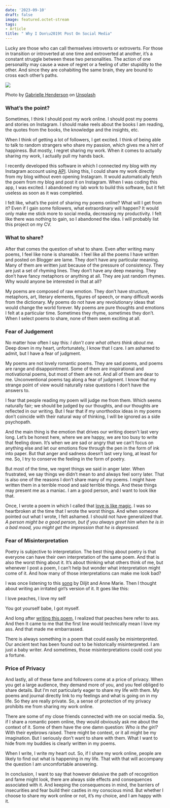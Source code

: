 ```yaml
---
date: '2023-09-10'
draft: false
image: featured.octet-stream
tags:
- Article
title: " Why I Don\u2019t Post On Social Media"
---
```

Lucky are those who can call themselves introverts or extroverts. For those in transition or introverted at one time and extroverted at another, it’s a constant struggle between these two personalities. The action of one personality may cause a wave of regret or a feeling of utter stupidity to the other. And since they are cohabiting the same brain, they are bound to cross each other’s paths.

![](https://cdn-images-1.medium.com/max/800/0*XhkeunPPE3XqaDLN)

Photo by [Gabrielle Henderson](https://unsplash.com/@gabriellefaithhenderson?utm_source=medium&utm_medium=referral) on [Unsplash](https://unsplash.com?utm_source=medium&utm_medium=referral)

### What’s the point?

Sometimes, I think I should post my work online. I should post my poems and stories on Instagram. I should make reels about the books I am reading, the quotes from the books, the knowledge and the insights, etc.

When I think of getting a lot of followers, I get excited. I think of being able to talk to random strangers who share my passion, which gives me a hint of happiness. But mostly, I regret sharing my work. When it comes to actually sharing my work, I actually pull my hands back.

I recently developed this software in which I connected my blog with my Instagram account using [API](https://en.wikipedia.org/wiki/API). Using this, I could share my work directly from my blog without even opening Instagram. It would automatically fetch the poem from my blog and post it on Instagram. When I was coding this app, I was excited. I abandoned my lab work to build this software, but it felt useless as soon as it was completed.

I felt like, what’s the point of sharing my poems online? What will I get from it? Even if I gain some followers, what extraordinary will happen? It would only make me stick more to social media, decreasing my productivity. I felt like there was nothing to gain, so I abandoned the idea. I will probably list this project on my CV.

### What to share?

After that comes the question of what to share. Even after writing many poems, I feel like none is shareable. I feel like all the poems I have written and posted on Blogger are lame. They don’t have any particular meaning. Many of them are written just because of the pressure of consistency. They are just a set of rhyming lines. They don’t have any deep meaning. They don’t have fancy metaphors or anything at all. They are just random rhymes. Why would anyone be interested in that at all?

My poems are composed of raw emotion. They don’t have structure, metaphors, art, literary elements, figures of speech, or many difficult words from the dictionary. My poems do not have any revolutionary ideas that would change the world forever. My poems are pure thoughts and emotions I felt at a particular time. Sometimes they rhyme, sometimes they don’t. When I select poems to share, none of them seem exciting at all.

### Fear of Judgement

No matter how often I say this: _I don’t care what others think about me._ Deep down in my heart, unfortunately, I know that I care. I am ashamed to admit, but I have a fear of judgment.

My poems are not lovely romantic poems. They are sad poems, and poems are range and disappointment. Some of them are inspirational and motivational poems, but most of them are not. And all of them are dear to me. Unconventional poems tag along a fear of judgment. I know that my strange point of view would naturally raise questions I don’t have the answers to.

I fear that people reading my poem will judge me from them. Which seems naturally fair; we should be judged by our thoughts, and our thoughts are reflected in our writing. But I fear that if my unorthodox ideas in my poems don’t coincide with their natural way of thinking, I will be ignored as a side psychopath.

And the main thing is the emotion that drives our writing doesn’t last very long. Let’s be honest here, where we are happy, we are too busy to write that feeling down. It’s when we are sad or angry that we can’t focus on anything else and let our emotions flow through the pen in the form of ink into paper. But that anger and sadness doesn’t last very long, at least for me. So, I try to conserve the feeling in the form of poetry.

But most of the time, we regret things we said in anger later. When frustrated, we say things we didn’t mean to and always feel sorry later. That is also one of the reasons I don’t share many of my poems. I might have written them in a terrible mood and said terrible things. And these things may present me as a maniac. I am a good person, and I want to look like that.

Once, I wrote a poem in which I called that [love is like magic](https://www.iashyam.in/2023/06/love-is-like-magic.html). I was so heartbroken at the time that I wrote the worst things. And when someone pointed out what I wrote, I felt ashamed. I should not have generalized that. _A person might be a good person, but if you always greet him when he is in a bad mood, you might get the impression that he is depressed._

### Fear of Misinterpretation

Poetry is subjective to interpretation. The best thing about poetry is that everyone can have their own interpretation of the same poem. And that is also the worst thing about it. It’s about thinking what others think of me, but whenever I post a poem, I can’t help but wonder what interpretation might come of it. And how many of those interpretations can make me look bad?

I was once listening to this [song](https://www.google.com/url?sa=t&rct=j&q=&esrc=s&source=web&cd=&cad=rja&uact=8&ved=2ahUKEwjpkrP6oZ6BAxUcTWwGHRbUCuoQ3yx6BAgeEAI&url=https%3A%2F%2Fwww.youtube.com%2Fwatch%3Fv%3DoU0ZERngSFA&usg=AOvVaw1Bt7qU1QhB-6PP6xqDhb7G&opi=89978449) by Diljit and Anne Marie. Then I thought about writing an irritated girl’s version of it. It goes like this:

I love peaches, I love my self

You got yourself babe, I got myself.

And long after [writing this poem](https://www.iashyam.in/2023/01/peaches-shyams-version-random-rhymes-2.html), I realized that peaches here refer to ass. And then It came to me that the first line would technically mean I love my ass. And that made me embarrassed.

There is always something in a poem that could easily be misinterpreted. Our ancient text has been found out to be historically misinterpreted. I am just a baby writer. And sometimes, those misinterpretations could cost you a fortune.

### Price of Privacy

And lastly, all of these fame and followers come at a price of privacy. When you get a large audience, they demand more of you, and you feel obliged to share details. But I’m not particularly eager to share my life with them. My poems and journal directly link to my feelings and what is going on in my life. So they are really private. So, a sense of protection of my privacy prohibits me from sharing my work online.

There are some of my close friends connected with me on social media. So, if I share a romantic poem online, they would obviously ask me about the context of it. Some of them have the one damn question: _Who is the girl?_ With their eyebrows raised. There might be context, or it all might be my imagination. But I seriously don’t want to share with them. What I want to hide from my buddies is clearly written in my poems.

When I write, I write my heart out. So, if I share my work online, people are likely to find out what is happening in my life. That with that will accompany the question I am uncomfortable answering.

In conclusion, I want to say that however delusive the path of recognition and fame might look, there are always side effects and consequences associated with it. And keeping the consequences in mind, the barriers of insecurities and fear build their castles in my conscious mind. But whether I choose to share my work online or not, it’s my choice, and I am happy with it.